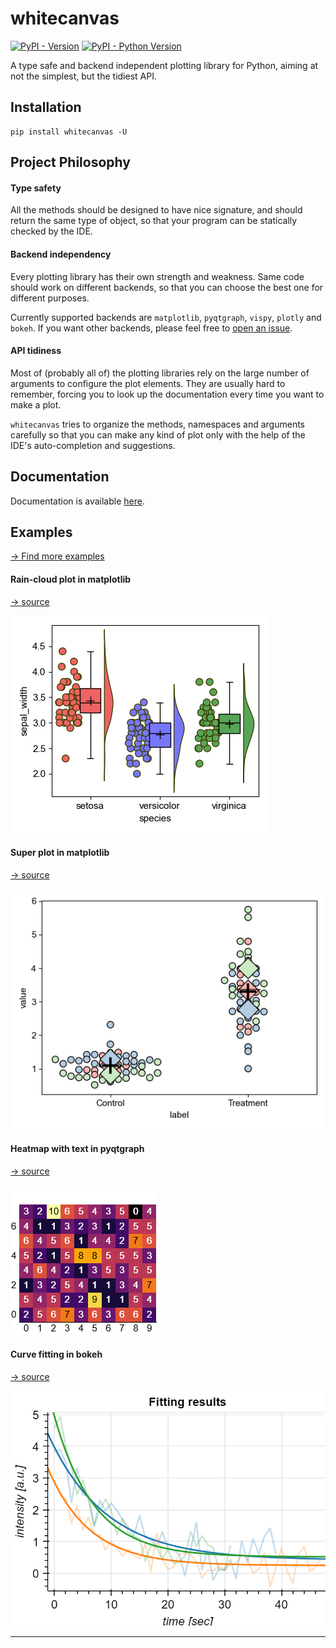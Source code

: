 # whitecanvas

[![PyPI - Version](https://img.shields.io/pypi/v/whitecanvas.svg)](https://pypi.org/project/whitecanvas)
[![PyPI - Python Version](https://img.shields.io/pypi/pyversions/whitecanvas.svg)](https://pypi.org/project/whitecanvas)

A type safe and backend independent plotting library for Python, aiming at not the simplest, but the tidiest API.

## Installation

```console
pip install whitecanvas -U
```

## Project Philosophy

#### Type safety

All the methods should be designed to have nice signature, and should return the same
type of object, so that your program can be statically checked by the IDE.

#### Backend independency

Every plotting library has their own strength and weakness. Same code should work on
different backends, so that you can choose the best one for different purposes.

Currently supported backends are `matplotlib`, `pyqtgraph`, `vispy`, `plotly` and
`bokeh`. If you want other backends, please feel free to
[open an issue](https://github.com/hanjinliu/whitecanvas/issues).

#### API tidiness

Most of (probably all of) the plotting libraries rely on the large
number of arguments to configure the plot elements. They are usually hard to remember,
forcing you to look up the documentation every time you want to make a plot.

`whitecanvas` tries to organize the methods, namespaces and arguments carefully so that you can make any kind of plot only with the help of the IDE's auto-completion and
suggestions.

## Documentation

Documentation is available [here](https://hanjinliu.github.io/whitecanvas/).

## Examples

[&rarr; Find more examples](https://github.com/hanjinliu/whitecanvas/blob/main/examples)

#### Rain-cloud plot in matplotlib

[&rarr; source](https://github.com/hanjinliu/whitecanvas/blob/main/examples/raincloud_plot.py)

![](https://github.com/hanjinliu/whitecanvas/blob/main/images/raincloud.png)

#### Super plot in matplotlib

[&rarr; source](https://github.com/hanjinliu/whitecanvas/blob/main/examples/superplot.py)

![](https://github.com/hanjinliu/whitecanvas/blob/main/images/superplot.png)

#### Heatmap with text in pyqtgraph

[&rarr; source](https://github.com/hanjinliu/whitecanvas/blob/main/examples/heatmap_with_text.py)

![](https://github.com/hanjinliu/whitecanvas/blob/main/images/heatmap.png)

#### Curve fitting in bokeh

[&rarr; source](https://github.com/hanjinliu/whitecanvas/blob/main/examples/curve_fit.py)

![](https://github.com/hanjinliu/whitecanvas/blob/main/images/curve_fit.png)

-----
